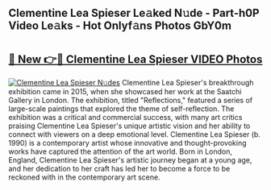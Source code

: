 ## Clementine Lea Spieser Le𝚊ked N𝚞de - Part-h0P Video Le𝚊ks - Hot Onlyf𝚊ns Photos GbY0m

# <h2><a href="http://ab93899.deff.icu/?id=Clementine+Lea+Spieser">🔗 New 👉🔴 Clementine Lea Spieser VIDEO Photos</a></h2>

[![Clementine Lea Spieser N𝚞des](https://i.imgur.com/rIISA9y.gif)](http://ab93899.deff.icu/?id=Clementine+Lea+Spieser)
Clementine Lea Spieser's breakthrough exhibition came in 2015, when she showcased her work at the Saatchi Gallery in London. The exhibition, titled "Reflections," featured a series of large-scale paintings that explored the theme of self-reflection. The exhibition was a critical and commercial success, with many art critics praising Clementine Lea Spieser's unique artistic vision and her ability to connect with viewers on a deep emotional level. Clementine Lea Spieser (b. 1990) is a contemporary artist whose innovative and thought-provoking works have captured the attention of the art world. Born in London, England, Clementine Lea Spieser's artistic journey began at a young age, and her dedication to her craft has led her to become a force to be reckoned with in the contemporary art scene.
